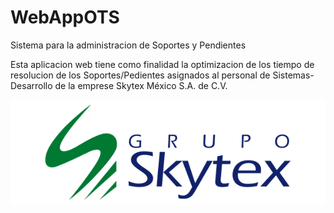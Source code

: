# WebAppOTS
Sistema para la administracion de Soportes y Pendientes

Esta aplicacion web tiene como finalidad la optimizacion de los tiempo de resolucion de los Soportes/Pedientes asignados al personal de Sistemas-Desarrollo de la emprese Skytex México S.A. de C.V.

![Screenshot](https://github.com/fer930401/WebAppOTS/blob/master/materialDesing/Media/skytex.png)
